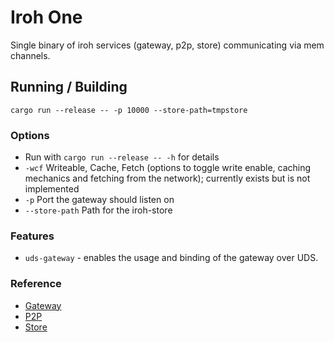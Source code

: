 # Iroh One

Single binary of iroh services (gateway, p2p, store) communicating via mem channels.

## Running / Building

`cargo run --release -- -p 10000 --store-path=tmpstore`

### Options

- Run with `cargo run --release -- -h` for details
- `-wcf` Writeable, Cache, Fetch (options to toggle write enable, caching mechanics and fetching from the network); currently exists but is not implemented
- `-p` Port the gateway should listen on
- `--store-path` Path for the iroh-store

### Features

- `uds-gateway` - enables the usage and binding of the gateway over UDS.

### Reference

- [Gateway](../iroh-gateway/README.md)
- [P2P](../iroh-p2p/README.md)
- [Store](../iroh-store/README.md)
